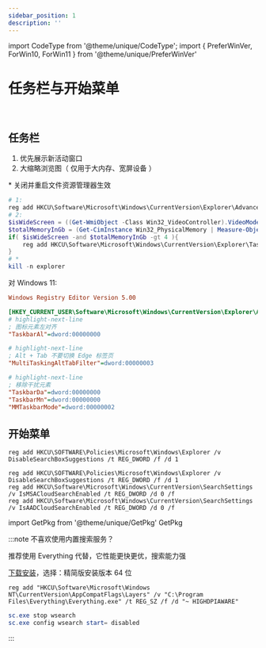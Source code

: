 ```yaml
---
sidebar_position: 1
description: ''
---
```


import CodeType from '@theme/unique/CodeType';
import { PreferWinVer, ForWin10, ForWin11 } from '@theme/unique/PreferWinVer'

# 任务栏与开始菜单

<PreferWinVer win10 win11><br/>

<CodeType pwsh user>

## 任务栏

</CodeType>

1. 优先展示新活动窗口
2. 大缩略浏览图（ 仅用于大内存、宽屏设备 ）

\* 关闭并重启文件资源管理器生效

```powershell
# 1:
reg add HKCU\Software\Microsoft\Windows\CurrentVersion\Explorer\Advanced /v LastActiveClick /t REG_DWORD /d 1 /f
# 2:
$isWideScreen = ((Get-WmiObject -Class Win32_VideoController).VideoModeDescription -split ' x ')[0] -ge 1680
$totalMemoryInGb = (Get-CimInstance Win32_PhysicalMemory | Measure-Object -Property capacity -Sum).sum / 1gb
if( $isWideScreen -and $totalMemoryInGb -gt 4 ){
    reg add HKCU\Software\Microsoft\Windows\CurrentVersion\Explorer\Taskband /v MinThumbSizePx /t REG_DWORD /d 500 /f
}
# *
kill -n explorer
```

<ForWin11>

<CodeType reg user>

对 Windows 11:

</CodeType>

```ini
Windows Registry Editor Version 5.00

[HKEY_CURRENT_USER\Software\Microsoft\Windows\CurrentVersion\Explorer\Advanced]
# highlight-next-line
; 图标元素左对齐
"TaskbarAl"=dword:00000000

# highlight-next-line
; Alt + Tab 不要切换 Edge 标签页
"MultiTaskingAltTabFilter"=dword:00000003

# highlight-next-line
; 移除干扰元素
"TaskbarDa"=dword:00000000
"TaskbarMn"=dword:00000000
"MMTaskbarMode"=dword:00000002
```

</ForWin11>

## 开始菜单

<ForWin10>

<CodeType admin cmd user children='不要显示网页搜索结果：' />

```batch
reg add HKCU\SOFTWARE\Policies\Microsoft\Windows\Explorer /v DisableSearchBoxSuggestions /t REG_DWORD /f /d 1

```

</ForWin10>

<ForWin11>

<CodeType admin reg user children='禁用云搜索：' />

```batch
reg add HKCU\SOFTWARE\Policies\Microsoft\Windows\Explorer /v DisableSearchBoxSuggestions /t REG_DWORD /f /d 1
reg add HKCU\Software\Microsoft\Windows\CurrentVersion\SearchSettings /v IsMSACloudSearchEnabled /t REG_DWORD /d 0 /f
reg add HKCU\Software\Microsoft\Windows\CurrentVersion\SearchSettings /v IsAADCloudSearchEnabled /t REG_DWORD /d 0 /f

```

</ForWin11>

</PreferWinVer>

import GetPkg from '@theme/unique/GetPkg'
GetPkg

:::note 不喜欢使用内置搜索服务？

推荐使用 Everything 代替，它性能更快更优，搜索能力强

[下载安装](https://www.voidtools.com/zh-cn/downloads/#:~:text=%E4%B8%8B%E8%BD%BD%E7%B2%BE%E7%AE%80%E7%89%88%E5%AE%89%E8%A3%85%E7%89%88%E6%9C%AC%2064%20%E4%BD%8D)，选择：精简版安装版本 64 位

<GetPkg winget="voidtools.Everything.Lite" choco="everything" />

<CodeType cmd children='模糊修复：' />

```batch
reg add "HKCU\Software\Microsoft\Windows NT\CurrentVersion\AppCompatFlags\Layers" /v "C:\Program Files\Everything\Everything.exe" /t REG_SZ /f /d "~ HIGHDPIAWARE"
```

<CodeType cmd admin children='禁用原生搜索' />

```powershell
sc.exe stop wsearch
sc.exe config wsearch start= disabled
```

:::
